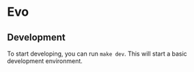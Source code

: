 # Evo

## Development

To start developing, you can run `make dev`. This will start a basic development
environment.
